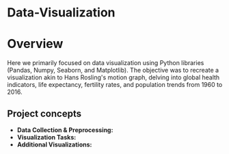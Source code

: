 # Data-Visualization

# Overview
Here we primarily focused on data visualization using Python libraries (Pandas, Numpy, Seaborn, and Matplotlib). The objective was to recreate a visualization akin to Hans Rosling's motion graph, delving into global health indicators, life expectancy, fertility rates, and population trends from 1960 to 2016.

## Project concepts
- **Data Collection & Preprocessing:**
- **Visualization Tasks:**
- **Additional Visualizations:**


